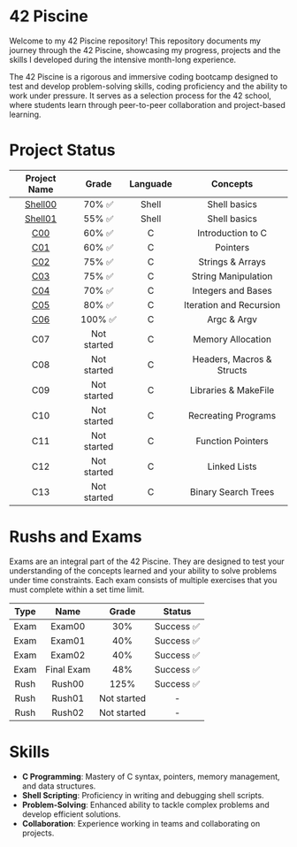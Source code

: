 # 42 Piscine
Welcome to my 42 Piscine repository! This repository documents my journey through the 42 Piscine, showcasing my progress, projects and the skills I developed during the intensive month-long experience.

The 42 Piscine is a rigorous and immersive coding bootcamp designed to test and develop problem-solving skills, coding proficiency and the ability to work under pressure. It serves as a selection process for the 42 school, where students learn through peer-to-peer collaboration and project-based learning.

# Project Status
| Project Name                                                                           | Grade   | Languade   | Concepts | 
|  :---------------------------------------------------------------------------------:   |  :---:  |  :------:  | :---:  |
| <a href="https://github.com/CatAraujoo/42_Piscine/tree/main/Shell00">Shell00</a>       | 70% ✅ | Shell       | Shell basics | 
| <a href="https://github.com/CatAraujoo/42_Piscine/tree/main/Shell01">Shell01</a>       | 55% ✅ | Shell       | Shell basics |
| <a href="https://github.com/CatAraujoo/42_Piscine/tree/main/C00">C00</a>               | 60% ✅ | C           | Introduction to C |
| <a href="https://github.com/CatAraujoo/42_Piscine/tree/main/C01">C01</a>      | 60% ✅ | C | Pointers |
| <a href="https://github.com/CatAraujoo/42_Piscine/tree/main/C01">C02</a> | 75% ✅ | C | Strings & Arrays |
| <a href="https://github.com/CatAraujoo/42_Piscine/tree/main/C01">C03</a> | 75% ✅ | C | String Manipulation |
| <a href="https://github.com/CatAraujoo/42_Piscine/tree/main/C01">C04</a> | 70% ✅ | C | Integers and Bases |
| <a href="https://github.com/CatAraujoo/42_Piscine/tree/main/C01">C05</a> | 80% ✅ | C | Iteration and Recursion |
| <a href="https://github.com/CatAraujoo/42_Piscine/tree/main/C01">C06</a> | 100% ✅| C | Argc & Argv |
| C07      | Not started | C | Memory Allocation |
| C08      | Not started | C | Headers, Macros & Structs |
| C09      | Not started | C | Libraries & MakeFile |
| C10      | Not started | C | Recreating Programs |
| C11      | Not started | C | Function Pointers |
| C12      | Not started | C | Linked Lists |
| C13      | Not started | C | Binary Search Trees |

# Rushs and Exams
Exams are an integral part of the 42 Piscine. They are designed to test your understanding of the concepts learned and your ability to solve problems under time constraints. Each exam consists of multiple exercises that you must complete within a set time limit.

| Type  | Name | Grade | Status
|  :---:   |  :---:  |  :---:  | :---:  |
| Exam  | Exam00 | 30% | Success ✅
| Exam  | Exam01 | 40% | Success ✅
| Exam  | Exam02 | 40% | Success ✅
| Exam  | Final Exam | 48% | Success ✅
| Rush  | Rush00 | 125% | Success ✅
| Rush  | Rush01 | Not started | -
| Rush  | Rush02 | Not started | -

# Skills
- **C Programming**: Mastery of C syntax, pointers, memory management, and data structures.
- **Shell Scripting**: Proficiency in writing and debugging shell scripts.
- **Problem-Solving**: Enhanced ability to tackle complex problems and develop efficient solutions.
- **Collaboration**: Experience working in teams and collaborating on projects.
